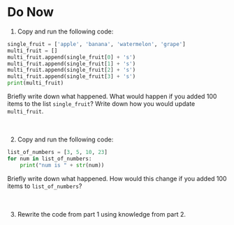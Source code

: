 # Do Now

1. Copy and run the following code:
```python
single_fruit = ['apple', 'banana', 'watermelon', 'grape']
multi_fruit = []
multi_fruit.append(single_fruit[0] + 's')
multi_fruit.append(single_fruit[1] + 's')
multi_fruit.append(single_fruit[2] + 's')
multi_fruit.append(single_fruit[3] + 's')
print(multi_fruit)
```
Briefly write down what happened. What would happen if you added 100 items to the list `single_fruit`? Write down how you would update `multi_fruit`. 
<br>
<br>
<br>

2. Copy and run the following code:
```python
list_of_numbers = [3, 5, 10, 23]
for num in list_of_numbers: 
	print("num is " + str(num))
```
Briefly write down what happened. How would this change if you added 100 items to `list_of_numbers`? 
<br>
<br>
<br>

3. Rewrite the code from part 1 using knowledge from part 2. 